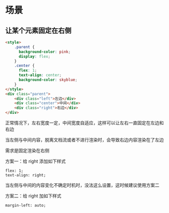 # 场景

## 让某个元素固定在右侧

```html
<style>
    .parent {
      background-color: pink;
      display: flex;
    }
    .center {
      flex: 1;
      text-align: center;
      background-color: skyblue;
    }
</style>
<div class="parent">
    <div class="left">左边</div>
    <div class="center">中间</div>
    <div class="right">右边</div>
</div>
```

正常情况下，左右宽度一定，中间宽度自适应，这样可以让左右一直固定在左边和右边

当左侧与中间内容，脱离文档流或者不进行渲染时，会导致右边内容渲染在了左边

需求是固定渲染在右侧

方案一：给 right 添加如下样式

```
flex: 1;
text-align: right;
```

当左侧与中间的内容变化不确定时机时，没法这么设置，这时候建议使用方案二

方案二：给 right 加如下样式

```
margin-left: auto;
```


